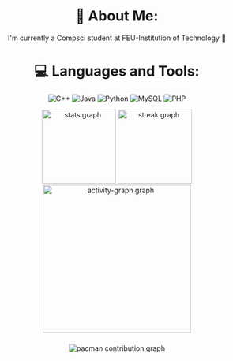 # <div align="center"> 💫 About Me:
<div align="center"> I'm currently a Compsci student at FEU-Institution of Technology 🔰  


# <div align="center"> 💻 Languages and Tools:
![C++](https://img.shields.io/badge/c++-%2300599C.svg?style=flat&logo=c%2B%2B&logoColor=white) ![Java](https://img.shields.io/badge/java-%23ED8B00.svg?style=flat&logo=openjdk&logoColor=white) ![Python](https://img.shields.io/badge/python-3670A0?style=flat&logo=python&logoColor=ffdd54) ![MySQL](https://img.shields.io/badge/mysql-4479A1.svg?style=flat&logo=mysql&logoColor=white) ![PHP](https://img.shields.io/badge/php-%23777BB4.svg?style=flat&logo=php&logoColor=white)

<div align="center">
  <img src="https://github-readme-stats.vercel.app/api?username=OctaviaGatmaytan&hide_title=false&hide_rank=false&show_icons=true&include_all_commits=true&count_private=true&disable_animations=false&theme=panda&locale=en&hide_border=false&order=1" height="150" alt="stats graph"  />
  <img src="https://streak-stats.demolab.com?user=OctaviaGatmaytan&locale=en&mode=daily&theme=panda&hide_border=false&border_radius=5&order=3" height="150" alt="streak graph"  />
  <img src="https://github-readme-activity-graph.vercel.app/graph?username=OctaviaGatmaytan&radius=16&theme=dracula&area=true&order=5&hide_border=false&hide_title=false&point=0a8671" height="300" alt="activity-graph graph"  />
</div>

###

<picture>
  <source media="(prefers-color-scheme: dark)" srcset="https://raw.githubusercontent.com/OctaviaGatmaytan/OctaviaGatmaytan/output/pacman-contribution-graph-dark.svg">
  <source media="(prefers-color-scheme: light)" srcset="https://raw.githubusercontent.com/OctaviaGatmaytan/OctaviaGatmaytan/output/pacman-contribution-graph.svg">
  <img alt="pacman contribution graph" src="https://raw.githubusercontent.com/OctaviaGatmaytan/OctaviaGatmaytan/output/pacman-contribution-graph.svg">
</picture>

###

